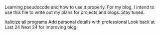 Learning pseudocode and how to use it properly.
For my blog, I intend to use this file to write out my plans for projects and blogs.
Stay tuned.

Italicize all programs
Add personal details with professional
Look back at Last 24 Next 24 for improving blog